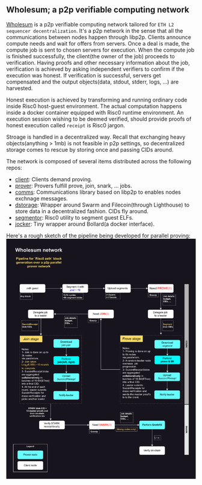 ## Wholesum; a p2p verifiable computing network

[Wholesum](https://www.wholesum.network/) is a p2p verifiable computing network tailored for `ETH L2 sequencer decentralization`. It's a p2p network in the sense that all the communications between nodes happen through libp2p. Clients announce compute needs and wait for offers from servers. Once a deal is made, the compute job is sent to chosen servers for execution. When the compute job is finished successfully, the client(the owner of the job) proceeds to verification. Having proofs and other necessary information about the job, verification is achieved by asking independent verifiers to confirm if the execution was honest. If verification is successful, servers get compensated and the output objects(data, stdout, stderr, logs, ...) are harvested.

Honest execution is achieved by transforming and running ordinary code inside Risc0 host-guest environment. The actual computation happens inside a docker container equipped with Risc0 runtime environment. An execution session wishing to be deemed verified, should provide proofs of honest execution called `receipt` is Risc0 jargon.

Stroage is handled in a decentralized way. Recall that exchanging heavy objects(anything > 1mb) is not feasible in p2p settings, so decentralized storage comes to rescue by storing once and passing CIDs around.

The network is composed of several items distributed across the following repos:

- [client](https://github.com/WholesumNet/client): Clients demand proving.
- [prover](https://github.com/WholesumNet/prover): Provers fulfill prove, join, snark, ... jobs.
- [comms](https://github.com/WholesumNet/comms): Communications library based on libp2p to enables nodes exchnage messages.
- [dstorage](https://github.com/WholesumNet/dstorage): Wrapper around Swarm and Filecoin(through Lighthouse) to store data in a decentralized fashion. CIDs fly around.
- [segmentor](https://github.com/WholesumNet/segmentor): Risc0 utility to segment guest ELFs.
- [jocker](https://github.com/WholesumNet/jocker): Tiny wrapper around Bollard(a docker interface).

Here's a rough sketch of the pipeline being developed for parallel proving:
![Parallel proving scheme](https://github.com/WholesumNet/docs/blob/main/images/pipeline.png)
